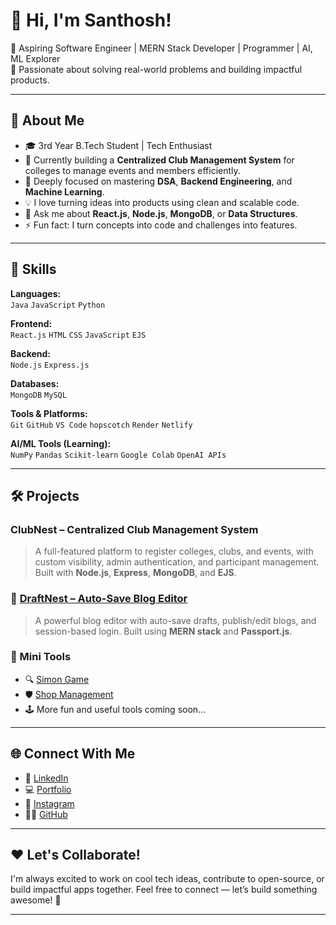 # 👋 Hi, I'm Santhosh!

🎯 Aspiring Software Engineer | MERN Stack Developer | Programmer | AI, ML Explorer    
🚀 Passionate about solving real-world problems and building impactful products.

---

## 🌟 About Me

- 🎓 3rd Year B.Tech Student | Tech Enthusiast
- 🔭 Currently building a **Centralized Club Management System** for colleges to manage events and members efficiently.
- 🌱 Deeply focused on mastering **DSA**, **Backend Engineering**, and **Machine Learning**.
- 💡 I love turning ideas into products using clean and scalable code.
- 💬 Ask me about **React.js**, **Node.js**, **MongoDB**, or **Data Structures**.
- ⚡ Fun fact: I turn concepts into code and challenges into features.
---

## 💼 Skills

**Languages:**  
`Java` `JavaScript` `Python`

**Frontend:**  
`React.js` `HTML` `CSS` `JavaScript` `EJS`

**Backend:**  
`Node.js` `Express.js`

**Databases:**  
`MongoDB` `MySQL`

**Tools & Platforms:**  
`Git` `GitHub` `VS Code` `hopscotch` `Render` `Netlify`

**AI/ML Tools (Learning):**  
`NumPy` `Pandas` `Scikit-learn` `Google Colab` `OpenAI APIs`

---

## 🛠️ Projects

### ClubNest – Centralized Club Management System
> A full-featured platform to register colleges, clubs, and events, with custom visibility, admin authentication, and participant management. Built with **Node.js**, **Express**, **MongoDB**, and **EJS**.

### 📝 [DraftNest – Auto-Save Blog Editor](https://blognest-kmn1.onrender.com)  
> A powerful blog editor with auto-save drafts, publish/edit blogs, and session-based login. Built using **MERN stack** and **Passport.js**.

### 🔧 Mini Tools

- 🔍 [Simon Game](https://simongame455.netlify.app/)
- 🛡️ [Shop Management](https://shopmanagement.netlify.app/pages/shop-dashboard/index.html)
- 🕹️ More fun and useful tools coming soon...

---

## 🌐 Connect With Me

- 💼 [LinkedIn](https://www.linkedin.com/in/santhosh-charanthu-bb6102300/)  
- 💻 [Portfolio](https://santhosh-charanthu-portfolio.netlify.app/)  
- 📸 [Instagram](https://www.instagram.com/santhosh_ssr/)  
- 🧑‍💻 [GitHub](https://github.com/Santhosh-Charanthu)

---

## ❤️ Let's Collaborate!

I'm always excited to work on cool tech ideas, contribute to open-source, or build impactful apps together. Feel free to connect — let’s build something awesome! 🚀

---
